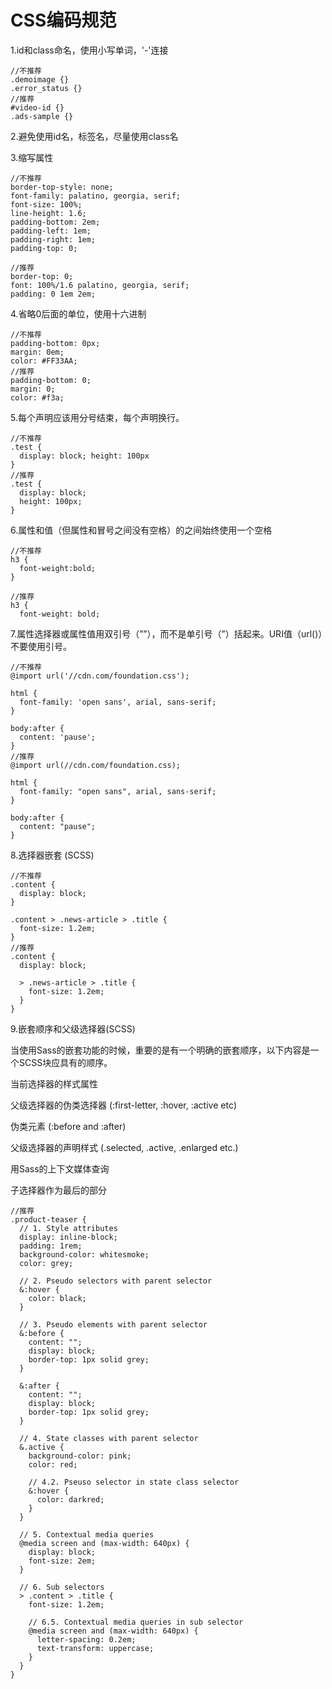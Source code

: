# CSS编码规范

1.id和class命名，使用小写单词，'-'连接
```
//不推荐
.demoimage {}
.error_status {}
//推荐
#video-id {}
.ads-sample {}
```

2.避免使用id名，标签名，尽量使用class名

3.缩写属性
```
//不推荐
border-top-style: none;
font-family: palatino, georgia, serif;
font-size: 100%;
line-height: 1.6;
padding-bottom: 2em;
padding-left: 1em;
padding-right: 1em;
padding-top: 0;

//推荐
border-top: 0;
font: 100%/1.6 palatino, georgia, serif;
padding: 0 1em 2em;
```

4.省略0后面的单位，使用十六进制
```
//不推荐
padding-bottom: 0px;
margin: 0em;
color: #FF33AA;
//推荐
padding-bottom: 0;
margin: 0;
color: #f3a;
```

5.每个声明应该用分号结束，每个声明换行。
```
//不推荐
.test {
  display: block; height: 100px
}
//推荐
.test {
  display: block;
  height: 100px;
}
```

6.属性和值（但属性和冒号之间没有空格）的之间始终使用一个空格
```
//不推荐
h3 {
  font-weight:bold;
}

//推荐
h3 {
  font-weight: bold;

```

7.属性选择器或属性值用双引号（””），而不是单引号（”）括起来。URI值（url()）不要使用引号。
```
//不推荐
@import url('//cdn.com/foundation.css');
 
html {
  font-family: 'open sans', arial, sans-serif;
}
 
body:after {
  content: 'pause';
}
//推荐
@import url(//cdn.com/foundation.css);
 
html {
  font-family: "open sans", arial, sans-serif;
}
 
body:after {
  content: "pause";
}
```

8.选择器嵌套 (SCSS)
```
//不推荐
.content {
  display: block;
}
 
.content > .news-article > .title {
  font-size: 1.2em;
}
//推荐
.content {
  display: block;
 
  > .news-article > .title {
    font-size: 1.2em;
  }
}
```
9.嵌套顺序和父级选择器(SCSS)

当使用Sass的嵌套功能的时候，重要的是有一个明确的嵌套顺序，以下内容是一个SCSS块应具有的顺序。

当前选择器的样式属性

父级选择器的伪类选择器 (:first-letter, :hover, :active etc)

伪类元素 (:before and :after)

父级选择器的声明样式 (.selected, .active, .enlarged etc.)

用Sass的上下文媒体查询

子选择器作为最后的部分
```
//推荐
.product-teaser {
  // 1. Style attributes
  display: inline-block;
  padding: 1rem;
  background-color: whitesmoke;
  color: grey;
 
  // 2. Pseudo selectors with parent selector
  &:hover {
    color: black;
  }
 
  // 3. Pseudo elements with parent selector
  &:before {
    content: "";
    display: block;
    border-top: 1px solid grey;
  }
 
  &:after {
    content: "";
    display: block;
    border-top: 1px solid grey;
  }
 
  // 4. State classes with parent selector
  &.active {
    background-color: pink;
    color: red;
 
    // 4.2. Pseuso selector in state class selector
    &:hover {
      color: darkred;
    }
  }
 
  // 5. Contextual media queries
  @media screen and (max-width: 640px) {
    display: block;
    font-size: 2em;
  }
 
  // 6. Sub selectors
  > .content > .title {
    font-size: 1.2em;
 
    // 6.5. Contextual media queries in sub selector
    @media screen and (max-width: 640px) {
      letter-spacing: 0.2em;
      text-transform: uppercase;
    }
  }
}
```


